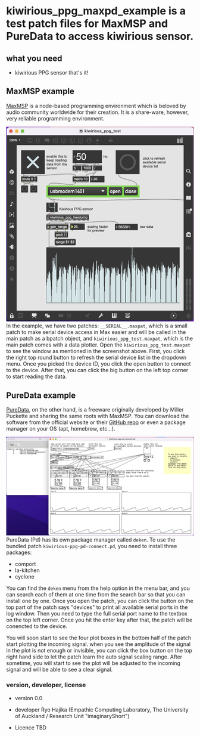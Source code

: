 # kiwirious_ppg_maxpd_example is a test patch files for MaxMSP and PureData to access kiwirious sensor.

## what you need
- kiwirious PPG sensor
that's it!

## MaxMSP example
[MaxMSP](https://cycling74.com/) is a node-based programming environment which is beloved by audio community worldwide for their creation. It is a share-ware, however, very reliable programming environment.

![MaxMSP project screenshot](max_ppg_example.png "Max/MSP example project screenshot")
In the example, we have two patches: `__SERIAL__.maxpat`, which is a small patch to make serial device access in Max easier and will be called in the main patch as a bpatch object, and `kiwirious_ppg_test.maxpat`, which is the main patch comes with a data plotter.
Open the `kiwirious_ppg_test.maxpat` to see the window as mentioned in the screenshot above. First, you click the right top round button to refresh the serial device list in the dropdown menu.
Once you picked the device ID, you click the open button to connect to the device. After that, you can click the big button on the left top corner to start reading the data.

## PureData example
[PureData](https://puredata.info/), on the other hand, is a freeware originally developed by Miller Puckette and sharing the same roots with MaxMSP. You can download the software from the official website or their [GitHub repo](https://github.com/pure-data/pure-data) or even a package manager on your OS (apt, homebrew, etc...).

![PureData project screenshot](pd_ppg_example.png "PureData example project screenshot")
PureData (Pd) has its own package manager called `deken`. To use the bundled patch `kiwirious-ppg-pd-connect.pd`, you need to install three packages:
- comport
- la-kitchen
- cyclone

You can find the `deken` menu from the help option in the menu bar, and you can search each of them at one time from the search bar so that you can install one by one.
Once you open the patch, you can click the button on the top part of the patch says "devices" to print all available serial ports in the log window. Then you need to type the full serial port name to the textbox on the top left corner. Once you hit the enter key after that, the patch will be conencted to the device.

You will soon start to see the four plot boxes in the bottom half of the patch start plotting the incoming signal. when you see the amplitude of the signal in the plot is not enough or invisible, you can click the box button on the top right hand side to let the patch learn the auto signal scaling range. After sometime, you will start to see the plot will be adjusted to the incoming signal and will be able to see a clear signal.

### version, developer, license
- version
0.0

- developer
Ryo Hajika (Empathic Computing Laboratory, The University of Auckland / Research Unit "imaginaryShort")

- Licence
TBD
